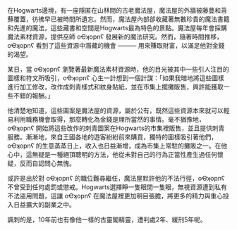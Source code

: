 在Hogwarts邊境，有一座隱匿在山林間的古老魔法屋，魔法屋的外牆被藤蔓和苔蘚覆蓋，彷彿早已被時間所遺忘。然而，魔法屋內部卻收藏著無數珍貴的魔法書籍和先進的魔法，這些藏書和空間是Hogwarts最為特色的景點。魔法屋每年會採購魔法素材資源，提供巫師 oҼʞopnʕ 發展新的魔法研究。然而，隨著時間推移，oҼʞopnʕ 看到了這些資源中潛藏的機會 ——— 用來賺取財富，以滿足他對金錢的渴望。

某日，當 oҼʞopnʕ 瀏覽著最新魔法素材資源時，他的目光被其中一些引人注目的圖樣和符文所吸引，oҼʞopnʕ 心生一計想到一個計謀：「如果我暗地將這些圖樣進行加工修改，改作成刺青樣式和紋身貼紙，並在市集上擺攤販售，興許能獲取一些不錯的報酬。」

他清楚地知道，這些圖案是魔法屋的資源，屬於公有，既然這些資源本來就可以輕易利用職務機會取得，那麼轉化為金錢是理所當然的事情。毫不猶豫地，oҼʞopnʕ 開始將這些改作的刺青圖案在Hogwarts的市集裡販售，並且提供刺青服務。漸漸地，來自王國各地的遊客紛紛前來購買，獨特的圖樣吸引著他們，oҼʞopnʕ 的生意蒸蒸日上，收入也日益漸增，成為市集上常駐的攤販之一。在他心中，這無疑是一種絕頂聰明的方法，他從未對自己的行為正當性產生過任何懷疑，反而自認問心無愧。

或許是出於對 oҼʞopnʕ 的職位難尋繼任，魔法屋默許他的不法行徑，oҼʞopnʕ 不曾受到任何處罰或懲戒。Hogwarts選擇睜一隻眼閉一隻眼，無視資源遭到私有不法盜用問題，這讓 oҼʞopnʕ 在魔法屋裡更加明目張膽，將更多的精力與重心投入日益擴大的副業之中。

諷刺的是，10年前也有像他一樣的古靈閣精靈，遭判處2年、緩刑5年呢。
